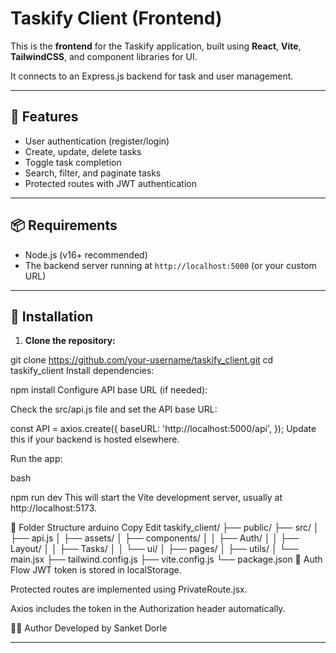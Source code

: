 # Taskify Client (Frontend)

This is the **frontend** for the Taskify application, built using **React**, **Vite**, **TailwindCSS**, and component libraries for UI.

It connects to an Express.js backend for task and user management.

---

## 🚀 Features

- User authentication (register/login)
- Create, update, delete tasks
- Toggle task completion
- Search, filter, and paginate tasks
- Protected routes with JWT authentication

---

## 📦 Requirements

- Node.js (v16+ recommended)
- The backend server running at `http://localhost:5000` (or your custom URL)

---

## 🔧 Installation

1. **Clone the repository:**


git clone https://github.com/your-username/taskify_client.git
cd taskify_client
Install dependencies:


npm install
Configure API base URL (if needed):

Check the src/api.js file and set the API base URL:


const API = axios.create({
  baseURL: 'http://localhost:5000/api',
});
Update this if your backend is hosted elsewhere.

Run the app:

bash

npm run dev
This will start the Vite development server, usually at http://localhost:5173.

📁 Folder Structure
arduino
Copy
Edit
taskify_client/
├── public/
├── src/
│   ├── api.js
│   ├── assets/
│   ├── components/
│   │   ├── Auth/
│   │   ├── Layout/
│   │   ├── Tasks/
│   │   └── ui/
│   ├── pages/
│   ├── utils/
│   └── main.jsx
├── tailwind.config.js
├── vite.config.js
└── package.json
🔐 Auth Flow
JWT token is stored in localStorage.

Protected routes are implemented using PrivateRoute.jsx.

Axios includes the token in the Authorization header automatically.

🧑‍💻 Author
Developed by Sanket Dorle

----
